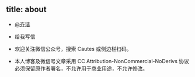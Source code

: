 title: about
---
* [@齐谐](http://weibo.com/yanzhiao) 

* <a target="_blank" href="http://mail.qq.com/cgi-bin/qm_share?t=qm_mailme&email=jvfv4PTm5_-hzv--oO3h4w" style="text-decoration:none;">给我写信</a>

* 欢迎关注微信公众号，搜索 Cautes 或侧边栏扫码。

* 本人博客及微信号文章采用
  CC Attribution-NonCommercial-NoDerivs 协议
  必须保留原作者署名，不允许用于商业用途，不允许修改。